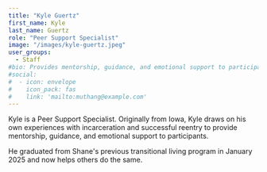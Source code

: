 ```yaml
---
title: "Kyle Guertz"
first_name: Kyle
last_name: Guertz
role: "Peer Support Specialist"
image: "/images/kyle-guertz.jpeg"
user_groups:
  - Staff
#bio: Provides mentorship, guidance, and emotional support to participants, using lived experience with incarceration and successful reentry to foster connection and encouragement.
#social:
#  - icon: envelope
#    icon_pack: fas
#    link: 'mailto:muthang@example.com'
---
```


Kyle is a Peer Support Specialist. Originally from Iowa, Kyle draws on his own experiences with incarceration and successful reentry to provide mentorship, guidance, and emotional support to participants.

He graduated from Shane's previous transitional living program in January 2025 and now helps others do the same.